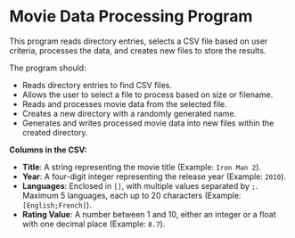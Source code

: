 # Movie Data Processing Program

This program reads directory entries, selects a CSV file based on user criteria, processes the data, and creates new files to store the results.

The program should:
- Reads directory entries to find CSV files.
- Allows the user to select a file to process based on size or filename.
- Reads and processes movie data from the selected file.
- Creates a new directory with a randomly generated name.
- Generates and writes processed movie data into new files within the created directory.

**Columns in the CSV:**
- **Title**: A string representing the movie title (Example: `Iron Man 2`).
- **Year**: A four-digit integer representing the release year (Example: `2010`).
- **Languages**: Enclosed in `[]`, with multiple values separated by `;`. Maximum 5 languages, each up to 20 characters (Example: `[English;French]`).
- **Rating Value**: A number between 1 and 10, either an integer or a float with one decimal place (Example: `8.7`).
